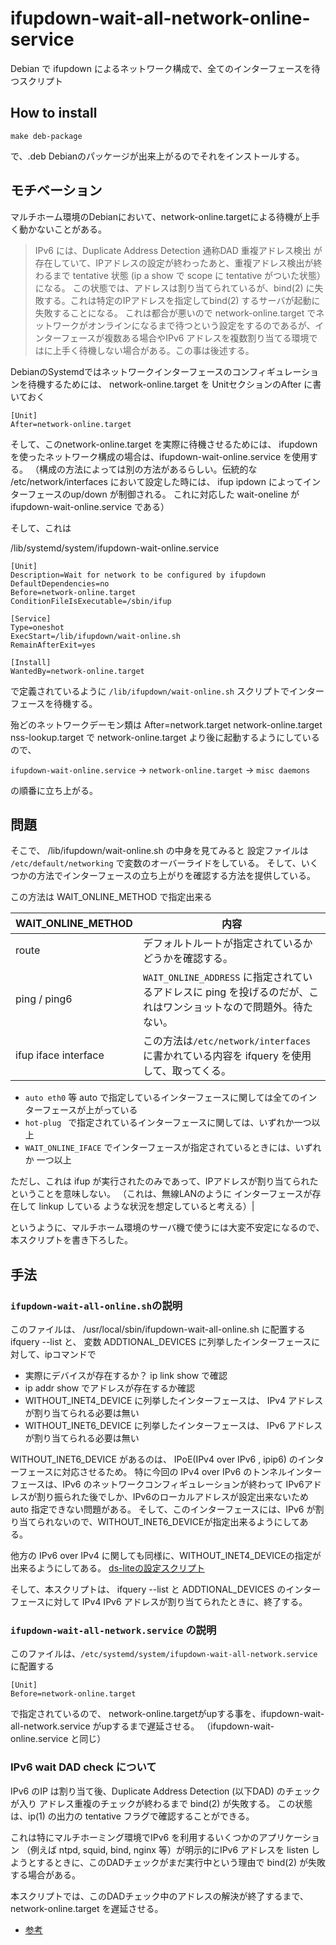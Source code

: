 # ifupdown-wait-all-network-online-service
Debian で ifupdown によるネットワーク構成で、全てのインターフェースを待つスクリプト

## How to install
```
make deb-package
```
で、.deb Debianのパッケージが出来上がるのでそれをインストールする。


## モチベーション
マルチホーム環境のDebianにおいて、network-online.targetによる待機が上手く動かないことがある。

> IPv6 には、Duplicate Address Detection 通称DAD 重複アドレス検出 が存在していて、IPアドレスの設定が終わったあと、重複アドレス検出が終わるまで tentative 状態 (ip a show で scope に tentative がついた状態）になる。
> この状態では、アドレスは割り当てられているが、bind(2) に失敗する。これは特定のIPアドレスを指定してbind(2) するサーバが起動に失敗することになる。
> これは都合が悪いので network-online.target でネットワークがオンラインになるまで待つという設定をするのであるが、インターフェースが複数ある場合やIPv6 アドレスを複数割り当てる環境ではに上手く待機しない場合がある。この事は後述する。

DebianのSystemdではネットワークインターフェースのコンフィギュレーションを待機するためには、 network-online.target を UnitセクションのAfter に書いておく
```
[Unit]
After=network-online.target
```

そして、このnetwork-online.target を実際に待機させるためには、
ifupdownを使ったネットワーク構成の場合は、ifupdown-wait-online.service を使用する。
（構成の方法によっては別の方法があるらしい。伝統的な /etc/network/interfaces において設定した時には、
ifup ipdown によってインターフェースのup/down が制御される。
これに対応した wait-oneline が ifupdown-wait-online.service である）

そして、これは

/lib/systemd/system/ifupdown-wait-online.service
```
[Unit]
Description=Wait for network to be configured by ifupdown
DefaultDependencies=no
Before=network-online.target
ConditionFileIsExecutable=/sbin/ifup

[Service]
Type=oneshot
ExecStart=/lib/ifupdown/wait-online.sh
RemainAfterExit=yes

[Install]
WantedBy=network-online.target
```
で定義されているように ```/lib/ifupdown/wait-online.sh``` スクリプトでインターフェースを待機する。

殆どのネットワークデーモン類は After=network.target network-online.target nss-lookup.target
で network-online.target より後に起動するようにしているので、

```ifupdown-wait-online.service``` -&gt; ```network-online.target``` -&gt; ```misc daemons```

の順番に立ち上がる。

## 問題

そこで、 /lib/ifupdown/wait-online.sh の中身を見てみると
設定ファイルは ```/etc/default/networking``` で変数のオーバーライドをしている。
そして、いくつかの方法でインターフェースの立ち上がりを確認する方法を提供している。

この方法は WAIT_ONLINE_METHOD で指定出来る 

|WAIT_ONLINE_METHOD| 内容 |
----|---- 
|route             |デフォルトルートが指定されているかどうかを確認する。|
|ping / ping6      |```WAIT_ONLINE_ADDRESS``` に指定されているアドレスに ping を投げるのだが、これはワンショットなので問題外。待たない。|
|ifup iface interface| この方法は```/etc/network/interfaces```に書かれている内容を ifquery を使用して、取ってくる。|

* ```auto eth0``` 等 auto で指定しているインターフェースに関しては全てのインターフェースが上がっている
* ```hot-plug ``` で指定されているインターフェースに関しては、いずれか一つ以上
* ```WAIT_ONLINE_IFACE``` でインターフェースが指定されているときには、いずれか 一つ以上

ただし、これは ifup が実行されたのみであって、IPアドレスが割り当てられた ということを意味しない。
（これは、無線LANのように インターフェースが存在して linkup している ような状況を想定していると考える）|

というように、マルチホーム環境のサーバ機で使うには大変不安定になるので、本スクリプトを書き下ろした。

## 手法

### ```ifupdown-wait-all-online.sh```の説明
このファイルは、 /usr/local/sbin/ifupdown-wait-all-online.sh に配置する
ifquery --list と、 変数 ADDTIONAL_DEVICES に列挙したインターフェースに対して、ipコマンドで

- 実際にデバイスが存在するか？ ip link show で確認
- ip addr show でアドレスが存在するか確認
 - WITHOUT_INET4_DEVICE に列挙したインターフェースは、 IPv4 アドレスが割り当てられる必要は無い
 - WITHOUT_INET6_DEVICE に列挙したインターフェースは、 IPv6 アドレスが割り当てられる必要は無い

WITHOUT_INET6_DEVICE があるのは、 IPoE(IPv4 over IPv6 , ipip6) のインターフェースに対応させるため。
特に今回の IPv4 over IPv6 のトンネルインターフェースは、IPv6 のネットワークコンフィギュレーションが終わって
IPv6アドレスが割り振られた後でしか、IPv6のローカルアドレスが設定出来ないため auto 指定できない問題がある。
そして、このインターフェースには、IPv6 が割り当てられないので、WITHOUT_INET6_DEVICEが指定出来るようにしてある。

他方の IPv6 over IPv4 に関しても同様に、WITHOUT_INET4_DEVICEの指定が出来るようにしてある。
[ds-liteの設定スクリプト](https://gist.github.com/maildrop/4c32461685bc7d5c8969cc1f7a5ce38e#file-dslite-tunnel)

そして、本スクリプトは、 ifquery --list と ADDTIONAL_DEVICES のインターフェースに対して
IPv4 IPv6 アドレスが割り当てられたときに、終了する。

### ```ifupdown-wait-all-network.service``` の説明
このファイルは、```/etc/systemd/system/ifupdown-wait-all-network.service``` に配置する

```
[Unit]
Before=network-online.target
```
で指定されているので、
network-online.targetがupする事を、ifupdown-wait-all-network.service がupするまで遅延させる。
（ifupdown-wait-online.service と同じ）

### IPv6 wait DAD check について
IPv6 のIP は割り当て後、Duplicate Address Detection (以下DAD) のチェックが入り
アドレス重複のチェックが終わるまで bind(2) が失敗する。
この状態は、ip(1) の出力の tentative フラグで確認することができる。

これは特にマルチホーミング環境でIPv6 を利用するいくつかのアプリケーション
（例えば ntpd, squid, bind, nginx 等）が明示的にIPv6 アドレスを
listen しようとするときに、このDADチェックがまだ実行中という理由で
bind(2) が失敗する場合がある。

本スクリプトでは、このDADチェック中のアドレスの解決が終了するまで、network-online.target を遅延させる。

- [参考](https://serverfault.com/questions/638442/lighttpd-does-not-start-at-boot-after-enabling-ipv6)
